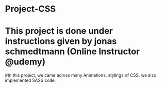 # Project-CSS

# This project is done under instructions given by jonas schmedtmann (Online Instructor @udemy)

#In this project, we came across many Animations, stylings of CSS.  we also implemented SASS code.
